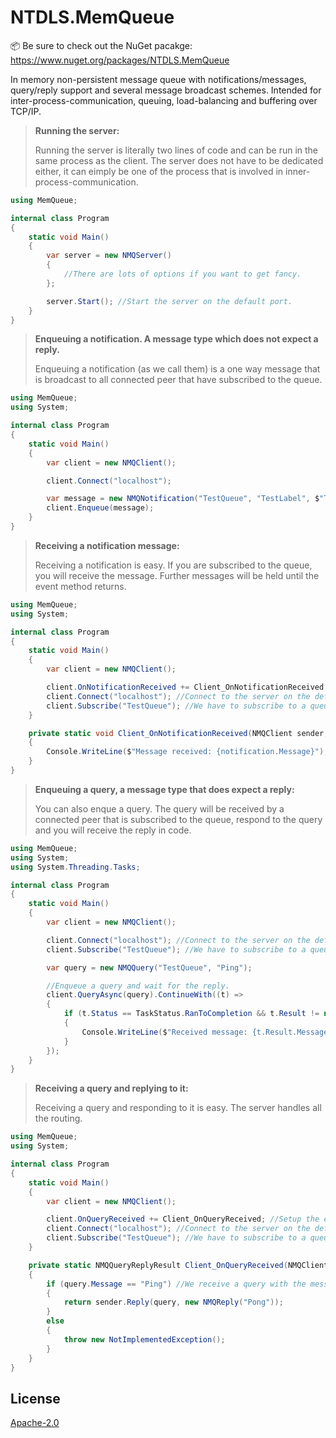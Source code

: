 # NTDLS.MemQueue

📦 Be sure to check out the NuGet pacakge: https://www.nuget.org/packages/NTDLS.MemQueue

In memory non-persistent message queue with notifications/messages, query/reply support and several message broadcast schemes. Intended for inter-process-communication, queuing, load-balancing and buffering over TCP/IP.

>**Running the server:**
>
>Running the server is literally two lines of code and can be run in the same process as the client.
>The server does not have to be dedicated either, it can eimply be one of the process that is involved in inner-process-communication.
```csharp
using MemQueue;

internal class Program
{
    static void Main()
    {
        var server = new NMQServer()
        {
            //There are lots of options if you want to get fancy.
        };

        server.Start(); //Start the server on the default port.
    }
}
```


>**Enqueuing a notification. A message type which does not expect a reply.**
>
>Enqueuing a notification (as we call them) is a one way message that is broadcast to all connected peer that have
>subscribed to the queue.
```csharp
using MemQueue;
using System;

internal class Program
{
    static void Main()
    {
        var client = new NMQClient();

        client.Connect("localhost");

        var message = new NMQNotification("TestQueue", "TestLabel", $"This is a message sent at {DateTime.Now:u}!");
        client.Enqueue(message);
    }
}
```

>**Receiving a notification message:**
>
>Receiving a notification is easy. If you are subscribed to the queue, you will receive the message. Further messages will be held until the event method returns.
```csharp
using MemQueue;
using System;

internal class Program
{
    static void Main()
    {
        var client = new NMQClient();

        client.OnNotificationReceived += Client_OnNotificationReceived; //Setup the event handler
        client.Connect("localhost"); //Connect to the server on the default port.
        client.Subscribe("TestQueue"); //We have to subscribe to a queue, otherwise we wont receive anything.
    }

    private static void Client_OnNotificationReceived(NMQClient sender, NMQNotification notification)
    {
        Console.WriteLine($"Message received: {notification.Message}");
    }
}
```


>**Enqueuing a query, a message type that does expect a reply:**
>
>You can also enque a query. The query will be received by a connected peer that is subscribed to the queue,
>respond to the query and you will receive the reply in code.
```csharp
using MemQueue;
using System;
using System.Threading.Tasks;

internal class Program
{
    static void Main()
    {
        var client = new NMQClient();

        client.Connect("localhost"); //Connect to the server on the default port.
        client.Subscribe("TestQueue"); //We have to subscribe to a queue, otherwise we wont receive anything.

        var query = new NMQQuery("TestQueue", "Ping");

        //Enqueue a query and wait for the reply.
        client.QueryAsync(query).ContinueWith((t) =>
        {
            if (t.Status == TaskStatus.RanToCompletion && t.Result != null)
            {
                Console.WriteLine($"Received message: {t.Result.Message}.");
            }
        });
    }
}
```


>**Receiving a query and replying to it:**
>
>Receiving a query and responding to it is easy. The server handles all the routing.
```csharp
using MemQueue;
using System;

internal class Program
{
    static void Main()
    {
        var client = new NMQClient();

        client.OnQueryReceived += Client_OnQueryReceived; //Setup the event handler.
        client.Connect("localhost"); //Connect to the server on the default port.
        client.Subscribe("TestQueue"); //We have to subscribe to a queue, otherwise we wont receive anything.
    }

    private static NMQQueryReplyResult Client_OnQueryReceived(NMQClient sender, NMQQuery query)
    {
        if (query.Message == "Ping") //We receive a query with the message "Ping", reply with "Pong".
        {
            return sender.Reply(query, new NMQReply("Pong"));
        }
        else
        {
            throw new NotImplementedException();
        }
    }
}
```

## License
[Apache-2.0](https://choosealicense.com/licenses/apache-2.0/)
